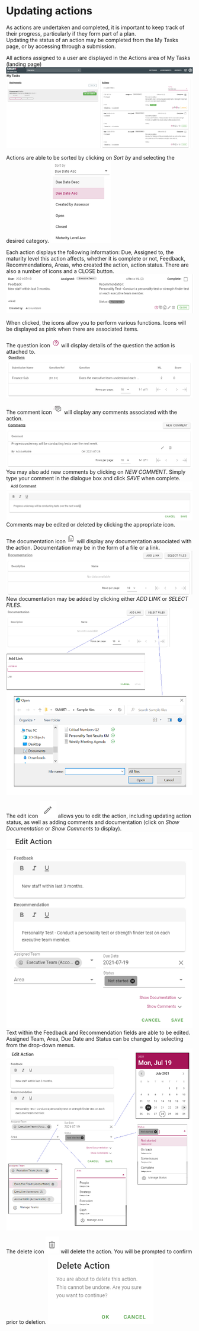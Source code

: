 # Updating actions

As actions are undertaken and completed, it is important to keep track of their progress, particularly if they form part of a plan.  
Updating the status of an action may be completed from the My Tasks page, or by accessing through a submission.

All actions assigned to a user are displayed in the Actions area of My Tasks (landing page)
![Image](../assets/screenshots/jobs/MyTasks.png)

Actions are able to be sorted by clicking on _Sort by_ and selecting the desired category.
![Image](../assets/screenshots/jobs/sortActions.png) 

Each action displays the following information: Due, Assigned to, the maturity level this action affects, whether it is complete or not, Feedback, Recommendations, Areas, who created the action, action status. There are also a number of icons and a CLOSE button.
![Image](../assets/screenshots/jobs/actionSummary.png)

When clicked, the icons allow you to perform various functions. Icons will be displayed as pink when there are associated items.

The question icon ![Image](../assets/screenshots/jobs/questionIcon.png) will display details of the question the action is attached to.
![Image](../assets/screenshots/jobs/actionQdetails.png)

The comment icon ![Image](../assets/screenshots/jobs/commentIcon.png) will display any comments associated with the action. 
![Image](../assets/screenshots/jobs/actionCommentdetails.png)
You may also add new comments by clicking on _NEW COMMENT_. Simply type your comment in the dialogue box and click _SAVE_ when complete.
![Image](../assets/screenshots/jobs/addComment.png)
Comments may be edited or deleted by clicking the appropriate icon.

The documentation icon ![Image](../assets/screenshots/jobs/documentationIcon.png) will display any documentation associated with the action. Documentation may be in the form of a file or a link.
![Image](../assets/screenshots/jobs/actionDocdetails.png)
New documentation may be added by clicking either _ADD LINK_ or _SELECT FILES_.
![Image](../assets/screenshots/jobs/addDoc.png)

The edit icon ![Image](../assets/screenshots/jobs/editIcon.png) allows you to edit the action, including updating action status, as well as adding comments and documentation (click on _Show Documentation_ or _Show Comments_ to display).
![Image](../assets/screenshots/jobs/editAction.png)
Text within the Feedback and Recommendation fields are able to be edited. Assigned Team, Area, Due Date and Status can be changed by selecting from the drop-down menus.
![Image](../assets/screenshots/jobs/editActionDropDowns.png)


The delete icon ![Image](../assets/screenshots/jobs/deleteIcon.png) will delete the action. You will be prompted to confirm prior to deletion.
![Image](../assets/screenshots/jobs/deleteAction.png)
